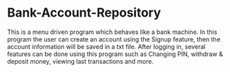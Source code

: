 # Bank-Account-Repository
This is a menu driven program which behaves like a bank machine.
In this program the user can create an account using the Signup feature, then the account information will be saved in a txt file.
After logging in, several features can be done using this program such as Changing PIN, withdraw & deposit money, viewing last transactions and more.
